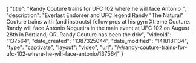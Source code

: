 {
    "title": "Randy Couture trains for UFC 102 where he will face Antonio ",
    "description": "Everlast Endorser and UFC legend Randy \"The Natural\" Couture trains with (and instructs) fellow pros at his gym Xtreme Couture.  Randy will face Antonio Nogueira in the main event at UFC 102 on August 28th in Portland, OR.  Randy Couture has been the driv",
    "videoid": "137564",
    "date_created": "1387325044",
    "date_modified": "1418181134",
    "type": "captivate",
    "layout": "video",
    "url": "\/v\/randy-couture-trains-for-ufc-102-where-he-will-face-antonio\/137564"
}